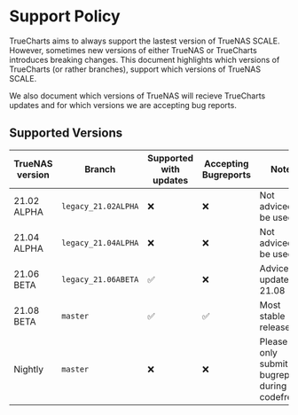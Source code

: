 # Support Policy

TrueCharts aims to always support the lastest version of TrueNAS SCALE.
However, sometimes new versions of either TrueNAS or TrueCharts introduces breaking changes.
This document highlights which versions of TrueCharts (or rather branches), support which versions of TrueNAS SCALE.

We also document which versions of TrueNAS will recieve TrueCharts updates and for which versions we are accepting bug reports.

## Supported Versions

| TrueNAS version | Branch| Supported with updates | Accepting Bugreports | Notes |
| ------- | ------- |------------------ | -------------- | -------------- |
| 21.02 ALPHA | `legacy_21.02ALPHA`| :x: | :x: | Not adviced to be used
| 21.04 ALPHA | `legacy_21.04ALPHA`| :x: | :x: | Not adviced to be used
| 21.06 BETA | `legacy_21.06ABETA` | :white_check_mark: | :x: | Adviced to update to 21.08
| 21.08 BETA | `master` | :white_check_mark: | :white_check_mark: | Most stable release
| Nightly | `master` | :x: | :x: | Please only submit bugreports during codefreeze
